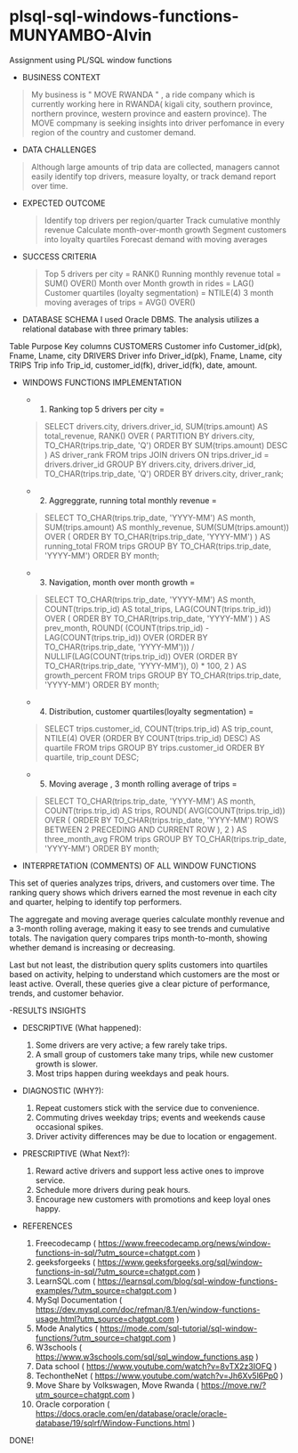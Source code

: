 # plsql-sql-windows-functions-MUNYAMBO-Alvin
Assignment using PL/SQL window functions
- BUSINESS CONTEXT 
 > My business is " MOVE RWANDA " , a ride company which is currently working here in RWANDA( kigali city, southern province, northern province, western province and eastern province). The MOVE compmany is seeking insights into driver perfomance in every region of the country and customer demand.
- DATA CHALLENGES
 > Although large amounts of trip data are collected, managers cannot easily identify top drivers, measure loyalty, or track demand report over time.
- EXPECTED OUTCOME
  > Identify top drivers per region/quarter
  > Track cumulative monthly revenue
  > Calculate month-over-month growth
  > Segment customers into loyalty quartiles
  > Forecast demand with moving averages
- SUCCESS CRITERIA
  > Top 5 drivers per city = RANK()
  > Running monthly revenue total = SUM() OVER()
  > Month over Month growth in rides = LAG()
  > Customer quartiles (loyalty segmentation) = NTILE(4)
  > 3 month moving averages of trips = AVG() OVER()
- DATABASE SCHEMA
 I used Oracle DBMS. The analysis utilizes a relational database with three primary tables:

 Table	      Purpose 	          Key columns
CUSTOMERS	    Customer info	      Customer_id(pk), Fname, Lname, city
DRIVERS	      Driver info	        Driver_id(pk), Fname, Lname, city
TRIPS	        Trip info	          Trip_id, customer_id(fk), driver_id(fk), date, amount.

- WINDOWS FUNCTIONS IMPLEMENTATION
  - 1. Ranking top 5 drivers per city = 
   > SELECT drivers.city,
       drivers.driver_id,
       SUM(trips.amount) AS total_revenue,
       RANK() OVER (
           PARTITION BY drivers.city, TO_CHAR(trips.trip_date, 'Q')
           ORDER BY SUM(trips.amount) DESC
       ) AS driver_rank
FROM trips
JOIN drivers ON trips.driver_id = drivers.driver_id
GROUP BY drivers.city, drivers.driver_id, TO_CHAR(trips.trip_date, 'Q')
ORDER BY drivers.city, driver_rank;

  - 2. Aggreggrate, running total monthly revenue = 
  > SELECT TO_CHAR(trips.trip_date, 'YYYY-MM') AS month,
       SUM(trips.amount) AS monthly_revenue,
       SUM(SUM(trips.amount)) OVER (
           ORDER BY TO_CHAR(trips.trip_date, 'YYYY-MM')
       ) AS running_total
FROM trips
GROUP BY TO_CHAR(trips.trip_date, 'YYYY-MM')
ORDER BY month;

  - 3. Navigation, month over month growth =  
   > SELECT TO_CHAR(trips.trip_date, 'YYYY-MM') AS month,
       COUNT(trips.trip_id) AS total_trips,
       LAG(COUNT(trips.trip_id)) OVER (
           ORDER BY TO_CHAR(trips.trip_date, 'YYYY-MM')
       ) AS prev_month,
       ROUND(
         (COUNT(trips.trip_id) - LAG(COUNT(trips.trip_id)) OVER (ORDER BY TO_CHAR(trips.trip_date, 'YYYY-MM')))
         / NULLIF(LAG(COUNT(trips.trip_id)) OVER (ORDER BY TO_CHAR(trips.trip_date, 'YYYY-MM')), 0) * 100,
         2
       ) AS growth_percent
FROM trips
GROUP BY TO_CHAR(trips.trip_date, 'YYYY-MM')
ORDER BY month;

  - 4. Distribution, customer quartiles(loyalty segmentation) = 
   > SELECT trips.customer_id,
       COUNT(trips.trip_id) AS trip_count,
       NTILE(4) OVER (ORDER BY COUNT(trips.trip_id) DESC) AS quartile
FROM trips
GROUP BY trips.customer_id
ORDER BY quartile, trip_count DESC;

  - 5. Moving average , 3 month rolling average of trips = 
   > SELECT TO_CHAR(trips.trip_date, 'YYYY-MM') AS month,
       COUNT(trips.trip_id) AS trips,
       ROUND(
         AVG(COUNT(trips.trip_id)) OVER (
           ORDER BY TO_CHAR(trips.trip_date, 'YYYY-MM')
           ROWS BETWEEN 2 PRECEDING AND CURRENT ROW
         ), 2
       ) AS three_month_avg
FROM trips
GROUP BY TO_CHAR(trips.trip_date, 'YYYY-MM')
ORDER BY month;

- INTERPRETATION (COMMENTS) OF ALL WINDOW FUNCTIONS
  
This set of queries analyzes trips, drivers, and customers over time. The ranking query shows which drivers earned the most revenue in each city and quarter, helping to identify top performers.

The aggregate and moving average queries calculate monthly revenue and a 3-month rolling average, making it easy to see trends and cumulative totals. The navigation query compares trips month-to-month, showing whether demand is increasing or decreasing.

Last but not least, the distribution query splits customers into quartiles based on activity, helping to understand which customers are the most or least active. Overall, these queries give a clear picture of performance, trends, and customer behavior.

-RESULTS INSIGHTS

- DESCRIPTIVE (What happened):
  1. Some drivers are very active; a few rarely take trips.
  2. A small group of customers take many trips, while new customer growth is slower.
  3. Most trips happen during weekdays and peak hours.
     
- DIAGNOSTIC (WHY?):
  1. Repeat customers stick with the service due to convenience.
  2. Commuting drives weekday trips; events and weekends cause occasional spikes.
  3. Driver activity differences may be due to location or engagement.
     
- PRESCRIPTIVE (What Next?):
  1. Reward active drivers and support less active ones to improve service.
  2. Schedule more drivers during peak hours.
  3. Encourage new customers with promotions and keep loyal ones happy.

- REFERENCES
  1. Freecodecamp ( https://www.freecodecamp.org/news/window-functions-in-sql/?utm_source=chatgpt.com )
  2. geeksforgeeks ( https://www.geeksforgeeks.org/sql/window-functions-in-sql/?utm_source=chatgpt.com )
  3. LearnSQL.com ( https://learnsql.com/blog/sql-window-functions-examples/?utm_source=chatgpt.com )
  4. MySql Documentation ( https://dev.mysql.com/doc/refman/8.1/en/window-functions-usage.html?utm_source=chatgpt.com )
  5. Mode Analytics ( https://mode.com/sql-tutorial/sql-window-functions/?utm_source=chatgpt.com )
  6. W3schools ( https://www.w3schools.com/sql/sql_window_functions.asp )
  7. Data school ( https://www.youtube.com/watch?v=8vTX2z3IOFQ )
  8. TechontheNet ( https://www.youtube.com/watch?v=Jh6Xv5l6Pp0 )
  9. Move Share by Volkswagen, Move Rwanda ( https://move.rw/?utm_source=chatgpt.com )
  10. Oracle corporation ( https://docs.oracle.com/en/database/oracle/oracle-database/19/sqlrf/Window-Functions.html )

DONE!
  

     

